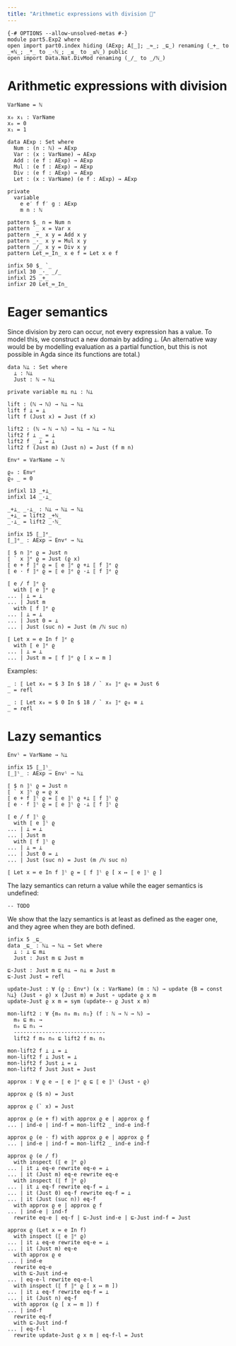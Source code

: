 ```yaml
---
title: "Arithmetic expressions with division 🚧"
---
```


```
{-# OPTIONS --allow-unsolved-metas #-}
module part5.Exp2 where
open import part0.index hiding (AExp; A⟦_⟧; _≈_; _⊑_) renaming (_+_ to _+ℕ_; _*_ to _·ℕ_; _≤_ to _≤ℕ_) public
open import Data.Nat.DivMod renaming (_/_ to _/ℕ_)
```

# Arithmetic expressions with division

```
VarName = ℕ

x₀ x₁ : VarName
x₀ = 0
x₁ = 1

data AExp : Set where
  Num : (n : ℕ) → AExp
  Var : (x : VarName) → AExp
  Add : (e f : AExp) → AExp
  Mul : (e f : AExp) → AExp
  Div : (e f : AExp) → AExp
  Let : (x : VarName) (e f : AExp) → AExp

private
  variable
    e e′ f f′ g : AExp
    m n : ℕ
```

```
pattern $_ n = Num n
pattern `_ x = Var x
pattern _+_ x y = Add x y
pattern _·_ x y = Mul x y
pattern _/_ x y = Div x y
pattern Let_≔_In_ x e f = Let x e f

infix 50 $_ `_
infixl 30 _·_ _/_
infixl 25 _+_
infixr 20 Let_≔_In_
```

# Eager semantics

Since division by zero can occur,
not every expression has a value.
To model this, we construct a new domain by adding `⊥`.
(An alternative way would be by modelling evaluation as a partial function,
but this is not possible in Agda since its functions are total.)

```
data ℕ⊥ : Set where
  ⊥ : ℕ⊥
  Just : ℕ → ℕ⊥

private variable m⊥ n⊥ : ℕ⊥

lift : (ℕ → ℕ) → ℕ⊥ → ℕ⊥
lift f ⊥ = ⊥
lift f (Just x) = Just (f x)

lift2 : (ℕ → ℕ → ℕ) → ℕ⊥ → ℕ⊥ → ℕ⊥
lift2 f ⊥ _ = ⊥
lift2 f _ ⊥ = ⊥
lift2 f (Just m) (Just n) = Just (f m n)

Envᵉ = VarName → ℕ

ϱ₀ : Envᵉ
ϱ₀ _ = 0
```

```
infixl 13 _+⊥_
infixl 14 _·⊥_

_+⊥_ _·⊥_ : ℕ⊥ → ℕ⊥ → ℕ⊥
_+⊥_ = lift2 _+ℕ_
_·⊥_ = lift2 _·ℕ_
```

```
infix 15 ⟦_⟧ᵉ_
⟦_⟧ᵉ_ : AExp → Envᵉ → ℕ⊥

⟦ $ n ⟧ᵉ ϱ = Just n
⟦ ` x ⟧ᵉ ϱ = Just (ϱ x)
⟦ e + f ⟧ᵉ ϱ = ⟦ e ⟧ᵉ ϱ +⊥ ⟦ f ⟧ᵉ ϱ
⟦ e · f ⟧ᵉ ϱ = ⟦ e ⟧ᵉ ϱ ·⊥ ⟦ f ⟧ᵉ ϱ

⟦ e / f ⟧ᵉ ϱ
  with ⟦ e ⟧ᵉ ϱ
... | ⊥ = ⊥
... | Just m
  with ⟦ f ⟧ᵉ ϱ
... | ⊥ = ⊥
... | Just 0 = ⊥
... | Just (suc n) = Just (m /ℕ suc n)

⟦ Let x ≔ e In f ⟧ᵉ ϱ
  with ⟦ e ⟧ᵉ ϱ
... | ⊥ = ⊥ 
... | Just m = ⟦ f ⟧ᵉ ϱ [ x ↦ m ]
```

Examples:

```
_ : ⟦ Let x₀ ≔ $ 3 In $ 18 / ` x₀ ⟧ᵉ ϱ₀ ≡ Just 6
_ = refl

_ : ⟦ Let x₀ ≔ $ 0 In $ 18 / ` x₀ ⟧ᵉ ϱ₀ ≡ ⊥
_ = refl
```

# Lazy semantics

```
Envˡ = VarName → ℕ⊥

infix 15 ⟦_⟧ˡ_
⟦_⟧ˡ_ : AExp → Envˡ → ℕ⊥

⟦ $ n ⟧ˡ ϱ = Just n
⟦ ` x ⟧ˡ ϱ = ϱ x
⟦ e + f ⟧ˡ ϱ = ⟦ e ⟧ˡ ϱ +⊥ ⟦ f ⟧ˡ ϱ
⟦ e · f ⟧ˡ ϱ = ⟦ e ⟧ˡ ϱ ·⊥ ⟦ f ⟧ˡ ϱ

⟦ e / f ⟧ˡ ϱ
  with ⟦ e ⟧ˡ ϱ
... | ⊥ = ⊥
... | Just m
  with ⟦ f ⟧ˡ ϱ
... | ⊥ = ⊥
... | Just 0 = ⊥
... | Just (suc n) = Just (m /ℕ suc n)

⟦ Let x ≔ e In f ⟧ˡ ϱ = ⟦ f ⟧ˡ ϱ [ x ↦ ⟦ e ⟧ˡ ϱ ]
```

The lazy semantics can return a value while the eager semantics is undefined:

```
-- TODO
```

We show that the lazy semantics is at least as defined as the eager one,
and they agree when they are both defined.

```
infix 5 _⊑_
data _⊑_ : ℕ⊥ → ℕ⊥ → Set where
  ⊥ : ⊥ ⊑ m⊥
  Just : Just m ⊑ Just m

⊑-Just : Just m ⊑ n⊥ → n⊥ ≡ Just m
⊑-Just Just = refl

update-Just : ∀ (ϱ : Envᵉ) (x : VarName) (m : ℕ) → update {B = const ℕ⊥} (Just ∘ ϱ) x (Just m) ≡ Just ∘ update ϱ x m
update-Just ϱ x m = sym (update-∘ ϱ Just x m)

mon-lift2 : ∀ {m₀ n₀ m₁ n₁} (f : ℕ → ℕ → ℕ) →
  m₀ ⊑ m₁ →
  n₀ ⊑ n₁ →
  -----------------------------
  lift2 f m₀ n₀ ⊑ lift2 f m₁ n₁
  
mon-lift2 f ⊥ ⊥ = ⊥
mon-lift2 f ⊥ Just = ⊥
mon-lift2 f Just ⊥ = ⊥
mon-lift2 f Just Just = Just
```

```
approx : ∀ ϱ e → ⟦ e ⟧ᵉ ϱ ⊑ ⟦ e ⟧ˡ (Just ∘ ϱ)

approx ϱ ($ n) = Just

approx ϱ (` x) = Just

approx ϱ (e + f) with approx ϱ e | approx ϱ f
... | ind-e | ind-f = mon-lift2 _ ind-e ind-f

approx ϱ (e · f) with approx ϱ e | approx ϱ f
... | ind-e | ind-f = mon-lift2 _ ind-e ind-f

approx ϱ (e / f)
  with inspect (⟦ e ⟧ᵉ ϱ)
... | it ⊥ eq-e rewrite eq-e = ⊥
... | it (Just m) eq-e rewrite eq-e
  with inspect (⟦ f ⟧ᵉ ϱ)
... | it ⊥ eq-f rewrite eq-f = ⊥
... | it (Just 0) eq-f rewrite eq-f = ⊥
... | it (Just (suc n)) eq-f
  with approx ϱ e | approx ϱ f
... | ind-e | ind-f
  rewrite eq-e | eq-f | ⊑-Just ind-e | ⊑-Just ind-f = Just

approx ϱ (Let x ≔ e In f)
  with inspect (⟦ e ⟧ᵉ ϱ)
... | it ⊥ eq-e rewrite eq-e = ⊥
... | it (Just m) eq-e
  with approx ϱ e
... | ind-e
  rewrite eq-e
  with ⊑-Just ind-e
... | eq-e-l rewrite eq-e-l
  with inspect (⟦ f ⟧ᵉ ϱ [ x ↦ m ])
... | it ⊥ eq-f rewrite eq-f = ⊥
... | it (Just n) eq-f
  with approx (ϱ [ x ↦ m ]) f
... | ind-f
  rewrite eq-f
  with ⊑-Just ind-f
... | eq-f-l
  rewrite update-Just ϱ x m | eq-f-l = Just
```
